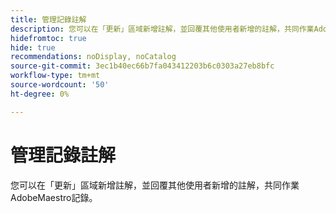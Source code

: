 ```yaml
---
title: 管理記錄註解
description: 您可以在「更新」區域新增註解，並回覆其他使用者新增的註解，共同作業AdobeMaestro記錄。
hidefromtoc: true
hide: true
recommendations: noDisplay, noCatalog
source-git-commit: 3ec1b40ec66b7fa043412203b6c0303a27eb8bfc
workflow-type: tm+mt
source-wordcount: '50'
ht-degree: 0%

---
```



<!--udpate the metadata with real information when making this avilable in TOC and in the left nav-->

# 管理記錄註解

您可以在「更新」區域新增註解，並回覆其他使用者新增的註解，共同作業AdobeMaestro記錄。
